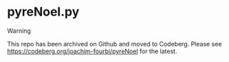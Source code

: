 # pyreNoel.py

> [!WARNING]
> This repo has been archived on Github and moved to Codeberg. Please see https://codeberg.org/joachim-fourbi/pyreNoel for the latest.

